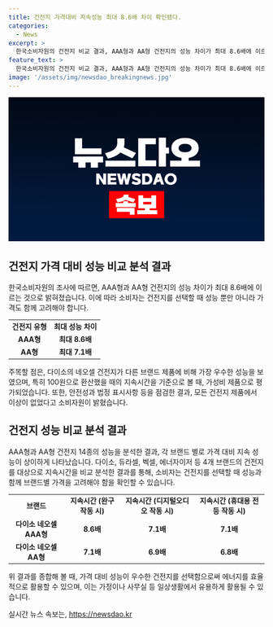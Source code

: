```yaml
---
title: 건전지 가격대비 지속성능 최대 8.6배 차이 확인됐다.
categories:
  - News
excerpt: >
  한국소비자원의 건전지 비교 결과, AAA형과 AA형 건전지의 성능 차이가 최대 8.6배에 이르는 것으로 나타났습니다. 중요한 건전지 4개 브랜드의 14종을 비교 분석한 결과, 다이소 네오셀 건전지가 다른 제품에 비해 가성비 제품으로 꼽혔습니다. 안전성과 법정 표시사항을 점검한 결과, 모든 건전지 제품에서 이상이 없었다고 소비자원은 밝혔습니다. 이번 연구결과는 소비자들에게 유용한 정보가 될 것으로 보입니다. (150자)
feature_text: >
  한국소비자원의 건전지 비교 결과, AAA형과 AA형 건전지의 성능 차이가 최대 8.6배에 이르는 것으로 나타났습니다. 중요한 건전지 4개 브랜드의 14종을 비교 분석한 결과, 다이소 네오셀 건전지가 다른 제품에 비해 가성비 제품으로 꼽혔습니다. 안전성과 법정 표시사항을 점검한 결과, 모든 건전지 제품에서 이상이 없었다고 소비자원은 밝혔습니다. 이번 연구결과는 소비자들에게 유용한 정보가 될 것으로 보입니다. (150자)
image: '/assets/img/newsdao_breakingnews.jpg'
---
```


<p><img src="/assets/img/newsdao_breakingnews.jpg" alt="pcversion 속보" /></p>

<h2 data-ke-size="size26">건전지 가격 대비 성능 비교 분석 결과</h2>

<p data-ke-size="size16">한국소비자원의 조사에 따르면, AAA형과 AA형 건전지의 성능 차이가 최대 8.6배에 이르는 것으로 밝혀졌습니다. 이에 따라 소비자는 건전지를 선택할 때 성능 뿐만 아니라 가격도 함께 고려해야 합니다.</p>

<table>
    <tr>
        <td style="text-align: center; height: 17px;"><b>건전지 유형</b></td>
        <td style="text-align: center; height: 17px;"><b>최대 성능 차이</b></td>
    </tr>
    <tr>
        <td style="text-align: center; height: 17px;"><b>AAA형</b></td>
        <td style="text-align: center; height: 17px;"><b>최대 8.6배</b></td>
    </tr>
    <tr>
        <td style="text-align: center; height: 17px;"><b>AA형</b></td>
        <td style="text-align: center; height: 17px;"><b>최대 7.1배</b></td>
    </tr>
</table>

<p data-ke-size="size16">주목할 점은, 다이소의 네오셀 건전지가 다른 브랜드 제품에 비해 가장 우수한 성능을 보였으며, 특히 100원으로 환산했을 때의 지속시간을 기준으로 볼 때, 가성비 제품으로 평가되었습니다. 또한, 안전성과 법정 표시사항 등을 점검한 결과, 모든 건전지 제품에서 이상이 없었다고 소비자원이 밝혔습니다.</p>

<h2 data-ke-size="size26">건전지 성능 비교 분석 결과</h2>

<p data-ke-size="size16">AAA형과 AA형 건전지 14종의 성능을 분석한 결과, 각 브랜드 별로 가격 대비 지속 성능이 상이하게 나타났습니다. 다이소, 듀라셀, 벡셀, 에너자이저 등 4개 브랜드의 건전지를 대상으로 지속시간을 비교 분석한 결과를 통해, 소비자는 건전지를 선택할 때 성능과 함께 브랜드별 가격을 고려해야 함을 확인할 수 있습니다.</p>

<table>
    <tr>
        <td style="text-align: center; height: 17px;"><b>브랜드</b></td>
        <td style="text-align: center; height: 17px;"><b>지속시간 (완구 작동 시)</b></td>
        <td style="text-align: center; height: 17px;"><b>지속시간 (디지털오디오 작동 시)</b></td>
        <td style="text-align: center; height: 17px;"><b>지속시간 (휴대용 전등 작동 시)</b></td>
    </tr>
    <tr>
        <td style="text-align: center; height: 17px;"><b>다이소 네오셀 AAA형</b></td>
        <td style="text-align: center; height: 17px;"><b>8.6배</b></td>
        <td style="text-align: center; height: 17px;"><b>7.1배</b></td>
        <td style="text-align: center; height: 17px;"><b>7.1배</b></td>
    </tr>
    <tr>
        <td style="text-align: center; height: 17px;"><b>다이소 네오셀 AA형</b></td>
        <td style="text-align: center; height: 17px;"><b>7.1배</b></td>
        <td style="text-align: center; height: 17px;"><b>6.9배</b></td>
        <td style="text-align: center; height: 17px;"><b>6.8배</b></td>
    </tr>
</table>

<p data-ke-size="size16">위 결과를 종합해 볼 때, 가격 대비 성능이 우수한 건전지를 선택함으로써 에너지를 효율적으로 활용할 수 있으며, 이는 가정이나 사무실 등 일상생활에서 유용하게 활용될 수 있습니다.</p>
실시간 뉴스 속보는, <a href="https://newsdao.kr" rel="dofollow">https://newsdao.kr</a>


